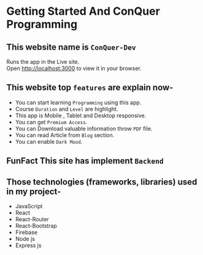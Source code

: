 # Getting Started And ConQuer Programming 

## This website name is `ConQuer-Dev`

Runs the app in the Live site.\
Open [http://localhost:3000](http://localhost:3000) to view it in your browser.

## This website top `features` are explain now-

* You can start learning `Programming` using this app.
* Course `Duration` and `Level` are highlight.
* This app is Mobile , Tablet and Desktop responsive.
* You can get `Premium Access`.
* You can Download valuable information throw `PDF` file.
* You can read Article from `Blog` section.
* You can enable `Dark Mood`.

## FunFact This site has implement `Backend`
   
## Those technologies (frameworks, libraries) used in my project-

* JavaScript
* React
* React-Router
* React-Bootstrap
* Firebase
* Node js
* Express js